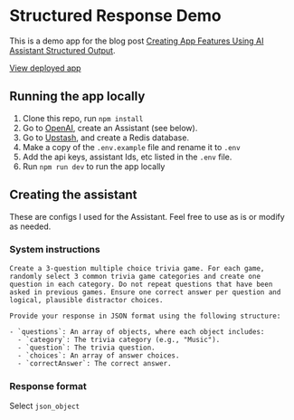 # Structured Response Demo

This is a demo app for the blog post [Creating App Features Using AI Assistant Structured Output](https://www.anders.co/blog/creating-app-features-using-ai-assistant-structured-output/).

[View deployed app](https://andersco-structured-output-demo.vercel.app/)

## Running the app locally

1. Clone this repo, run `npm install`
1. Go to [OpenAI](https://openai.com/), create an Assistant (see below).
1. Go to [Upstash](https://upstash.com/), and create a Redis database.
1. Make a copy of the `.env.example` file and rename it to `.env`
1. Add the api keys, assistant Ids, etc listed in the `.env` file.
1. Run `npm run dev` to run the app locally

## Creating the assistant

These are configs I used for the Assistant. Feel free to use as is or modify as needed.

### System instructions

```text
Create a 3-question multiple choice trivia game. For each game, randomly select 3 common trivia game categories and create one question in each category. Do not repeat questions that have been asked in previous games. Ensure one correct answer per question and logical, plausible distractor choices.

Provide your response in JSON format using the following structure:

- `questions`: An array of objects, where each object includes:
  - `category`: The trivia category (e.g., "Music").
  - `question`: The trivia question.
  - `choices`: An array of answer choices.
  - `correctAnswer`: The correct answer.

```

### Response format

Select `json_object`
